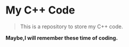 # My C++ Code
> This is a repository to store my C++ code.

**Maybe,I will remember these time of coding.**
